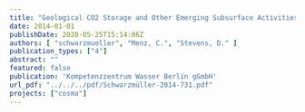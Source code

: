```yaml
---
title: "Geological CO2 Storage and Other Emerging Subsurface Activities – Countermeasures against risks arising from shale gas exploration"
date: 2014-01-01
publishDate: 2020-05-25T15:14:06Z
authors: [ "schwarzmueller", "Menz, C.", "Stevens, D." ]
publication_types: ["4"]
abstract: ""
featured: false
publication: 'Kompetenzzentrum Wasser Berlin gGmbH'
url_pdf: "../../../pdf/Schwarzmüller-2014-731.pdf"
projects: ["cosma"]
---
```


